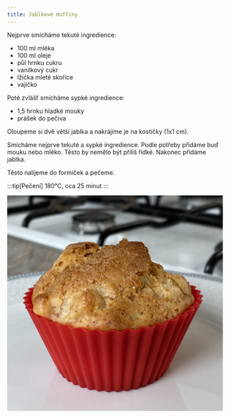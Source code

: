 ```yaml
---
title: Jablkové muffiny
---
```


Nejprve smícháme tekuté ingredience:

* 100 ml mléka
* 100 ml oleje
* půl hrnku cukru
* vanilkový cukr
* lžička mleté skořice
* vajíčko

Poté zvlášť smícháme sypké ingredience:

* 1,5 hrnku hladké mouky
* prášek do pečiva

Oloupeme si dvě větší jablka a nakrájíme je na kostičky (1x1 cm).

Smícháme nejprve tekuté a sypké ingredience. Podle potřeby přidáme buď mouku nebo mléko.
Těsto by nemělo být příliš řídké. Nakonec přidáme jablka.

Těsto nalijeme do formiček a pečeme.

:::tip[Pečení]
180°C, cca 25 minut
:::

![](./jablkove-muffiny.jpg)
